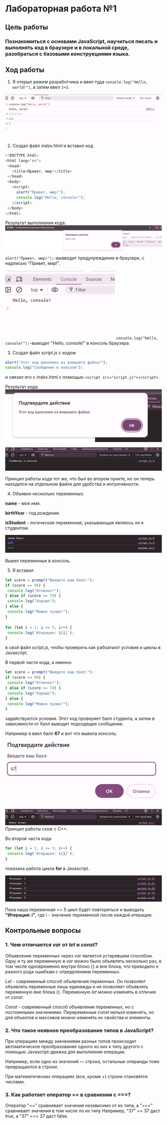 # Лабораторная работа №1

## Цель работы
### Познакомиться с основами JavaScript, научиться писать и выполнять код в браузере и в локальной среде, разобраться с базовыми конструкциями языка.

## Ход работы

1. Я открыл режим разработчика и ввел туда `console.log("Hello, world!")`, а затем ввел `2+3`.


![alt-text](../Lab1/скрины1/browser-cons.jpg)


2. Создал файл *index.html* и вставил код 
```js
<!DOCTYPE html>
<html lang="en">
 <head>
   <title>Привет, мир!</title>
 </head>
 <body>
   <script>
     alert("Привет, мир!");
     console.log("Hello, console!");
   </script>
 </body>
</html>
```

Результат выполнения кода:
![alt-text](../Lab1/скрины1/alert-part.jpg)
`alert("Привет, мир!");`-вывводит предупреждение в браузере, с надписью "Привет, мир!".

![alt-text](../Lab1/скрины1/script-part.jpg)
`console.log("Hello, console!");`-выводит "Hello, console!" в консоль браузера.


3. Создал файл *script.js* с кодом 
```js
alert("Этот код выполнен из внешнего файла!");
console.log("Сообщение в консоли");
```

и связал его с *index.html* с помощью `<script src="script.js"></script>`.

Результат кода:
![alt-text](../Lab1/скрины1/script-external.jpg)


![alt-text](../Lab1/скрины1/script-cons.jpg)

Принцип работы кода тот же, что был во втором пункте, но он теперь находится на отдельном файле для удобства и интуитивности.

4. Объявил несколько переменных:

**name** - мое имя.

**birthYear** - год рождения.

**isStudent** - логическая переменная, указывающая являюсь ли я студентом.

![alt-text](../Lab1/скрины1/variables.jpg)

Вывел переменные в консоль.

5. Я вставил 

```js
let score = prompt("Введите ваш балл:");
if (score >= 90) {
 console.log("Отлично!");
} else if (score >= 70) {
 console.log("Хорошо");
} else {
 console.log("Можно лучше!");
}

for (let i = 1; i <= 5; i++) {
 console.log(`Итерация: ${i}`);
}
```

в свой файл *script.js*, чтобы проверить как рабоатают условия и циклы в Javascript. 

В первой части кода, а именно

```js
let score = prompt("Введите ваш балл:");
if (score >= 90) {
 console.log("Отлично!");
} else if (score >= 70) {
 console.log("Хорошо");
} else {
 console.log("Можно лучше!");
}
```

задействуются условия. Этот код проверяет балл студента, а затем в зависимости от балл выводит подходящее сообщение.

Например я ввел балл **67** и вот что вывела консоль:

![alr-text](../Lab1/скрины1/score.jpg)

![alt-text](../Lab1/скрины1/myHonestReaction.jpg)
Принцип работы схож с C++.

Во второй части кода

```js
for (let i = 1; i <= 5; i++) {
 console.log(`Итерация: ${i}`);
}
```

показана работа цикла **for** в Javascript.

![alt-text](../Lab1/скрины1/cycle.jpg)

Пока наша переменная <= 5 цикл будет повторяться и выводить **"Итерация: i"**, где i - значение переменной после каждой итерации. 

## Контрольные вопросы
### 1. Чем отличается *var* от *let* и *const*?

Объявление переменных через *var* является устаревшим способом. Одну и ту же переменную в *var* можно было объявлять несколько раз, в том числе одновременно внутри блоко {} и вне блока, что приводило к разного рода ошибкам с определением переменных.

*Let* - современный способ объявления перменных. Он позволяет объявлять переменные лишь единажды и не позволяет объявлять переменную вне блока {}. Переменную *let* можно изменять в отличие от *const*.

*Const* - современный способ объявления переменных, но с постоянными значениеми. Переременные *const* нельхя изменять, но для объектов и массивов можно изменять их свойства и элементы.

### 2. Что такое неявное преобразование типов в JavaScript?

При операциях между значениями разных типов происходит автоматическое преобразование одного из них к типу другого с помощью Javascript-движка для выполнения операции.

Например, если одно из значений — строка, остальные операнды тоже превращаются в строки.

При математических операциях (все, кроме +) строки становятся числами.

### 3. Как работает оператор == в сравнении с ===?

Оператор "==" сравнивает значения независимо от их типа, а "===" сравнивает значения в том числе по их типу
Например, "37" == 37 даст *true*, а "37" === 37 даст false.


